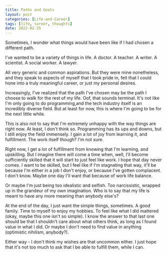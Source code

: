 ```yaml
---
title: Paths and Goals
layout: post
categories: [Life-and-Career]
tags: [life, career, thoughts]
date: 2022-02-25
---
```

Sometimes, I wonder what things would have been like if I had chosen a different path.

I've wanted to be a variety of things in life. A doctor. A teacher. A writer. A scientist. A social worker. A lawyer.

All very generic and common aspirations. But they were mine nonetheless, and they speak to aspects of myself that I took pride in, felt that I could hone into a truly meaningful career, or just my personal desires.

Increasingly, I've realized that the path I've chosen may be the path I choose to walk for the rest of my life. Oof, that sounds terminal. It's not like I'm only going to do programming,and the tech industry itself is an incredibly diverse field. But at least for now, this is where I'm going to be for the next little while.

This is also not to say that I'm extremely unhappy with the way things are right now. At least, I don't think so. Programming has its ups and downs, but I still enjoy the field immensely. I gain a lot of joy from learning it, and fulfillment. The work itself though? I'm not sure.

Right now, I get a lot of fulfillment from knowing that I'm learning, and upskilling. But I imagine there will come a time when, well, I'll become sufficiently skilled that it will start to just feel like work. I hope that day never comes. I want to be skilled, but I feel like if I'm stagnating that way, it'll be because I'm either in a job I don't enjoy, or because I've gotten complacent. I don't know. Maybe one day I'll want that because of work life balance.

Or maybe I'm just being too idealistic and selfish. Too narcissistic, wrapped up in the grandeur of my own imagination. Who is to say that my life is meant to have any more meaning than anybody else's?

At the end of the day, I just want the simple things, sometimes. A good family. Time to myself to enjoy my hobbies. To feel like what I did mattered (okay, maybe this one isn't so simple). I know the answer to that last one should be that I shouldn't care about what others think, as long as I found value in what I did. Or maybe I don't need to find value in anything (optimistic nihilism, anybody?).

Either way - I don't think my wishes are that uncommon either. I just hope that it's not too much to ask that I be able to fulfill them, while I can.
